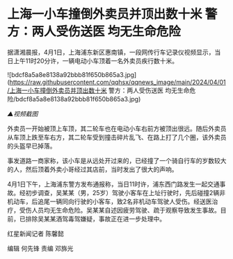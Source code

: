 # 上海一小车撞倒外卖员并顶出数十米 警方：两人受伤送医 均无生命危险

据潇湘晨报，4月1日，上海浦东新区惠南镇，一段网传行车记录仪视频显示，当日上午11时20分许，一辆电动小车顶着一名外卖员疾行数十米。

![bdcf8a5a8e8138a92bbb81f650b865a3.jpg](https://raw.githubusercontent.com/qqhsx/qqnews_image/main/2024/04/01/上海一小车撞倒外卖员并顶出数十米 警方：两人受伤送医 均无生命危险/bdcf8a5a8e8138a92bbb81f650b865a3.jpg)

 _▲视频截图_

外卖员一开始被顶上车顶，其二轮车也在电动小车右前方被顶出很远。随后外卖员从车顶上跌至车右方，其二轮车受到撞击碎片乱飞、在路上打了几个圈，该外卖员的头盔早已掉落。

事发道路一商家称，该小车是从远处开过来的，已经撞了一个骑自行车的岁数较大的人，然后顶着外卖小哥经过其店前，当时发出了很大的声响。

4月1日下午，上海浦东警方发布通报称，当日11时许，浦东西门路发生一起交通事故。经初步调查，吴某某（男，25岁）驾驶小客车在上址行驶时，先后碰撞2辆非机动车，后追尾一辆同向行驶的小客车，致2名非机动车驾驶人受伤。经送医治疗，受伤人员均无生命危险。吴某某自述因疲劳驾驶、疏于观察导致发生事故。目前，已排除吴某某酒驾毒驾嫌疑，事故正在进一步处理中。

红星新闻记者 陈馨懿

编辑 何先锋 责编 邓旆光

